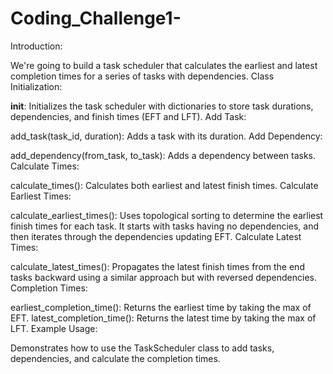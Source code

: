 # Coding_Challenge1-
Introduction:

We're going to build a task scheduler that calculates the earliest and latest completion times for a series of tasks with dependencies.
Class Initialization:

__init__: Initializes the task scheduler with dictionaries to store task durations, dependencies, and finish times (EFT and LFT).
Add Task:

add_task(task_id, duration): Adds a task with its duration.
Add Dependency:

add_dependency(from_task, to_task): Adds a dependency between tasks.
Calculate Times:

calculate_times(): Calculates both earliest and latest finish times.
Calculate Earliest Times:

calculate_earliest_times(): Uses topological sorting to determine the earliest finish times for each task. It starts with tasks having no dependencies, and then iterates through the dependencies updating EFT.
Calculate Latest Times:

calculate_latest_times(): Propagates the latest finish times from the end tasks backward using a similar approach but with reversed dependencies.
Completion Times:

earliest_completion_time(): Returns the earliest time by taking the max of EFT.
latest_completion_time(): Returns the latest time by taking the max of LFT.
Example Usage:

Demonstrates how to use the TaskScheduler class to add tasks, dependencies, and calculate the completion times.
